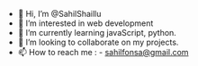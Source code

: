 - 👋 Hi, I’m @SahilShaillu
- 👀 I’m interested in web development
- 🌱 I’m currently learning javaScript, python.
- 💞️ I’m looking to collaborate on my projects.
- 📫 How to reach me : - sahilfonsa@gmail.com

<!---
SahilShaillu/SahilShaillu is a ✨ special ✨ repository because its `README.md` (this file) appears on your GitHub profile.
You can click the Preview link to take a look at your changes.
--->
